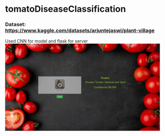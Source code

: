 # tomatoDiseaseClassification

### Dataset: https://www.kaggle.com/datasets/arjuntejaswi/plant-village
 
Used CNN for model and flask for server
![](./img.png)
